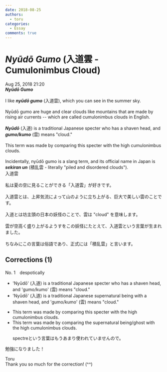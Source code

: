 ```yaml
---
date: 2018-08-25
authors:
  - toru
categories:
  - Essay
comments: true
---
```


# <strong><em>Nyūdō Gumo</strong></em> (入道雲 - Cumulonimbus Cloud)
<div class="date">Aug 25, 2018 21:20</div>
<div id="post"><div id="body_show_ori">
<strong><em>Nyūdō Gumo</strong></em><br/><br/>I like <strong><em>nyūdō gumo</em></strong> (入道雲), which you can see in the summer sky.<br/><br/>Nyūdō gumo are huge and clear clouds like mountains that are made by rising air currents -- which are called cumulonimbus clouds in English.<br/><br/><strong><em>Nyūdō</em></strong> (入道) is a traditional Japanese specter who has a shaven head, and <strong><em>gumo/kumo</em></strong> (雲) means "cloud."<br/><br/>This term was made by comparing this specter with the high cumulonimbus clouds.<br/><br/>Incidentally, nyūdō gumo is a slang term, and its official name in Japan is <strong><em>sekiran un</em></strong> (積乱雲 - literally "piled and disordered clouds").
</div></div>

<!-- more -->

<div id="post_ja"><div id="body_show_mo">
入道雲<br/><br/>私は夏の空に見ることができる「入道雲」が好きです。<br/><br/>入道雲とは、上昇気流によって山のように立ち上がる、巨大で美しい雲のことです。<br/><br/>入道とは坊主頭の日本の妖怪のことで、雲は "cloud" を意味します。<br/><br/>雲が空高く盛り上がるようすをこの妖怪にたとえて、入道雲という言葉が生まれました。<br/><br/>ちなみにこの言葉は俗語であり、正式には「積乱雲」と言います。
</div></div>

## Corrections (1)
<div id="block"><div class="first_name"> No. 1　<span class="just_name">despotically</span></div><div id="block2">
<ul class="correction_field">
<li class="incorrect">'Nyūdō' (入道) is a traditional Japanese specter who has a shaven head, and 'gumo/kumo' (雲) means "cloud."</li>
<li class="corrected correct">
'Nyūdō' (入道) is a traditional Japanese supernatural being with a shaven head, and 'gumo/kumo' (雲) means "cloud."
</li>
</ul>
<ul class="correction_field">
<li class="incorrect">This term was made by comparing this specter with the high cumulonimbus clouds.</li>
<li class="corrected correct">
This term was made by comparing the supernatural being/ghost with the high cumulonimbus clouds.
<p class="correction_comment">spectreという言葉はもうあまり使われていませんので。</p>
</li>
</ul>
<p class="comment_small">
 勉強になりました！
</p>

</div><div class="name"><span class="just_name">Toru</span><br>
Thank you so much for the correction! (^^)
</div>
</div>
